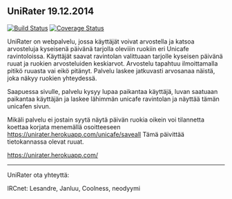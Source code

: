 UniRater 19.12.2014
----------------------------------------------------------------------------

[![Build Status](https://travis-ci.org/JaniL/wepaharkka.svg?branch=master)](https://travis-ci.org/JaniL/wepaharkka)
[![Coverage Status](https://img.shields.io/coveralls/JaniL/wepaharkka.svg)](https://coveralls.io/r/JaniL/wepaharkka)

UniRater on webpalvelu, jossa käyttäjät voivat arvostella ja katsoa
arvosteluja kyseisenä päivänä tarjolla oleviiin ruokiin eri Unicafe ravintoloissa.
Käyttäjät saavat ravintolan valittuaan tarjolle kyseisen päivänä ruuat ja
ruokien arvosteluiden keskiarvot. Arvostelu tapahtuu ilmoittamalla pitikö ruuasta vai eikö pitänyt. Palvelu laskee jatkuvasti arvosanaa näistä, joka näkyy ruokien yhteydessä. 

Saapuessa sivulle, palvelu kysyy lupaa paikantaa käyttäjä, luvan saatuaan paikantaa käyttäjän ja laskee lähimmän unicafe ravintolan ja näyttää tämän unicafen sivun. 

Mikäli palvelu ei jostain syytä näytä päivän ruokia oikein voi tilannetta koettaa korjata menemällä osoitteeseen https://unirater.herokuapp.com/unicafe/saveall Tämä päivittää tietokannassa olevat ruuat. 

https://unirater.herokuapp.com/


----------------------------------------------------------------------------

UniRater ota yhteyttä:

IRCnet:
Lesandre, Janluu, Coolness, neodyymi
